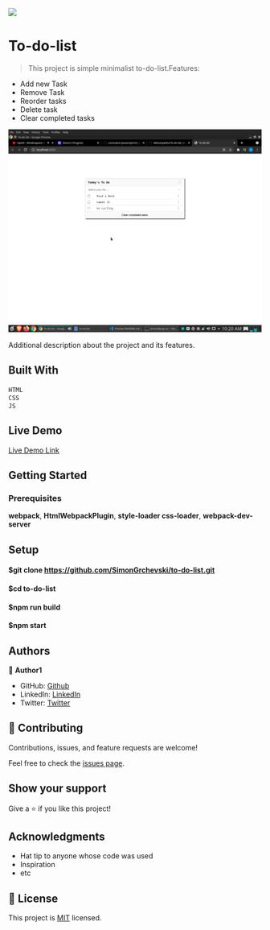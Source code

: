![](https://img.shields.io/badge/Microverse-blueviolet)

# To-do-list

> This project is simple minimalist to-do-list.Features:

  - Add new Task
  - Remove Task
  - Reorder tasks
  - Delete task
  - Clear completed tasks

![screenshot](./Screenshot.png)

Additional description about the project and its features.

## Built With
    HTML
    CSS
    JS

## Live Demo

[Live Demo Link](https://flamboyant-khorana-e25906.netlify.app)


## Getting Started


### Prerequisites
  **webpack**,
  **HtmlWebpackPlugin**,
  **style-loader css-loader**,
  **webpack-dev-server**

## Setup

#### $git clone https://github.com/SimonGrchevski/to-do-list.git
#### $cd to-do-list
#### $npm run build
#### $npm start



## Authors

👤 **Author1**

- GitHub: [Github](https://github.com/SimonGrchevski)
- LinkedIn: [LinkedIn](https://www.linkedin.com/in/simon-grchevski-682935209/)
- Twitter: [Twitter](https://twitter.com/grchevski)


## 🤝 Contributing

Contributions, issues, and feature requests are welcome!

Feel free to check the [issues page](../../issues/).

## Show your support

Give a ⭐️ if you like this project!

## Acknowledgments

- Hat tip to anyone whose code was used
- Inspiration
- etc

## 📝 License

This project is [MIT](./MIT.md) licensed.



